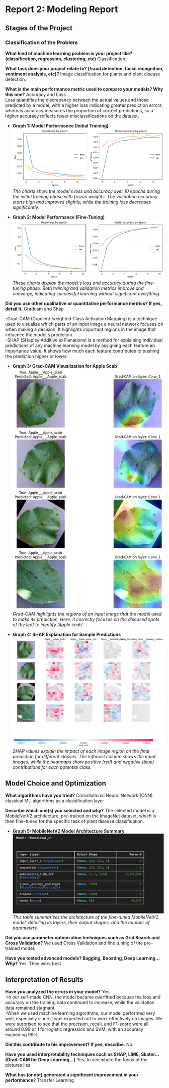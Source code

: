 # Report 2: Modeling Report

## Stages of the Project

### Classification of the Problem

**What kind of machine learning problem is your project like? (classification, regression, clustering, etc)** Classification.

**What task does your project relate to? (fraud detection, facial recognition, sentiment analysis, etc)?** Image classification for plants and plant disease detection.

**What is the main performance metric used to compare your models? Why this one?** Accuracy and Loss  
Loss quantifies the discrepancy between the actual values and those predicted by a model, with a higher loss indicating greater prediction errors, whereas accuracy measures the proportion of correct predictions, so a higher accuracy reflects fewer misclassifications on the dataset.

- **Graph 1: Model Performance (Initial Training)** ![Model loss and accuracy during the first training phase.](../02_figures/Viz_6.png)
*The charts show the model's loss and accuracy over 10 epochs during the initial training phase with frozen weights. The validation accuracy starts high and improves slightly, while the training loss decreases significantly.*

- **Graph 2: Model Performance (Fine-Tuning)** ![Model loss and accuracy during the second training phase with unfreezed weights.](../02_figures/viz_7.png)
*These charts display the model's loss and accuracy during the fine-tuning phase. Both training and validation metrics improve and converge, indicating successful learning without significant overfitting.*

**Did you use other qualitative or quantitative performance metrics? If yes, detail it.** Gradcam and Shap

-Grad-CAM (Gradient-weighted Class Activation Mapping) is a technique used to visualize which parts of an input image a neural network focuses on when making a decision. It highlights important regions in the image that influence the model's prediction.  
-SHAP (SHapley Additive exPlanations) is a method for explaining individual predictions of any machine learning model by assigning each feature an importance value. It shows how much each feature contributes to pushing the prediction higher or lower.

- **Graph 3: Grad-CAM Visualization for Apple Scab** ![Grad-CAM heatmaps showing the model's focus on a leaf with Apple Scab.](../02_figures/viz_9.png)
*Grad-CAM highlights the regions of an input image that the model used to make its prediction. Here, it correctly focuses on the diseased spots of the leaf to identify 'Apple scab'.*

- **Graph 4: SHAP Explanation for Sample Predictions** ![SHAP value heatmaps explaining predictions for several classes.](../02_figures/viz_10.png)
*SHAP values explain the impact of each image region on the final prediction for different classes. The leftmost column shows the input images, while the heatmaps show positive (red) and negative (blue) contributions for each potential class.*


## Model Choice and Optimization

**What algorithms have you tried?** Convolutional Neural Network (CNN), classical ML-algorithms as a classification layer

**Describe which one(s) you selected and why?** The selected model is a MobileNetV2 architecture, pre-trained on the ImageNet dataset, which is then fine-tuned for the specific task of plant disease classification.

- **Graph 5: MobileNetV2 Model Architecture Summary**
![A table summarizing the layers and parameters of the functional model.](../02_figures/viz_8.png)
*This table summarizes the architecture of the fine-tuned MobileNetV2 model, detailing its layers, their output shapes, and the number of parameters.*


**Did you use parameter optimization techniques such as Grid Search and Cross Validation?** We used Cross Validation and fine tuning of the pre-trained model.

**Have you tested advanced models? Bagging, Boosting, Deep Learning… Why?** Yes. They work best.

## Interpretation of Results

**Have you analyzed the errors in your model?** Yes.  
-In our self-made CNN, the model became overfitted because the loss and accuracy on the training data continued to increase, while the validation data remained stagnant.  
-When we used machine learning algorithms, our model performed very well, especially since it was expected not to work effectively on images. We were surprised to see that the precision, recall, and F1-score were all around 0.99 or 1 for logistic regression and SVM, with an accuracy exceeding 99%.

**Did this contribute to his improvement? If yes, describe.** No.

**Have you used interpretability techniques such as SHAP, LIME, Skater… (Grad-CAM for Deep Learning…)** Yes, to see where the focus of the pictures lies.

**What has (or not) generated a significant improvement in your performance?** Transfer Learning